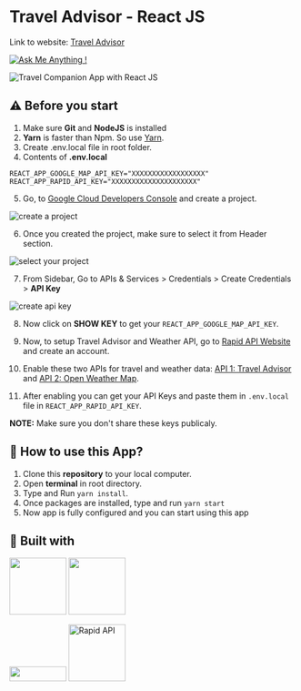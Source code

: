 # Travel Advisor - React JS

Link to website: [Travel Advisor](https://travel-advisor-reactjs.netlify.app/)

[![Ask Me Anything !](https://img.shields.io/badge/Ask%20me-anything-1abc9c.svg)](https://github.com/NishitShah18)

![Travel Companion App with React JS](https://user-images.githubusercontent.com/71302066/174569416-9e8250a9-87ef-49f4-be4a-f077196fe12f.png)

## ⚠️ Before you start

1. Make sure **Git** and **NodeJS** is installed
2. **Yarn** is faster than Npm. So use [Yarn](https://classic.yarnpkg.com/lang/en/docs/install/).
3. Create .env.local file in root folder.
4. Contents of **.env.local**

```
REACT_APP_GOOGLE_MAP_API_KEY="XXXXXXXXXXXXXXXXXX"
REACT_APP_RAPID_API_KEY="XXXXXXXXXXXXXXXXXXXXX"
```

5. Go, to [Google Cloud Developers Console](https://console.cloud.google.com/projectcreate) and create a project.

![create a project](https://user-images.githubusercontent.com/71302066/174559275-458bbcec-6997-41f0-b359-1139e00fc759.png)

6. Once you created the project, make sure to select it from Header section.

![select your project](https://user-images.githubusercontent.com/71302066/174560599-92b3395c-9f43-4b42-a618-4151776b192d.png)

7. From Sidebar, Go to APIs & Services > Credentials > Create Credentials > **API Key**

![create api key](https://user-images.githubusercontent.com/71302066/174561372-6907aaf6-c538-46df-bd9e-6dfa08b9dd35.png)

8. Now click on **SHOW KEY** to get your `REACT_APP_GOOGLE_MAP_API_KEY`.

9. Now, to setup Travel Advisor and Weather API, go to [Rapid API Website](https://rapidapi.com/) and create an account.

10. Enable these two APIs for travel and weather data: [API 1: Travel Advisor](https://rapidapi.com/apidojo/api/travel-advisor/) and [API 2: Open Weather Map](https://rapidapi.com/community/api/open-weather-map/).

11. After enabling you can get your API Keys and paste them in `.env.local` file in `REACT_APP_RAPID_API_KEY`.

**NOTE:** Make sure you don't share these keys publicaly.

## 📌 How to use this App?

1. Clone this **repository** to your local computer.
2. Open **terminal** in root directory.
3. Type and Run `yarn install`.
4. Once packages are installed, type and run `yarn start`
5. Now app is fully configured and you can start using this app

## 📃 Built with

[<img src="https://media3.giphy.com/media/ln7z2eWriiQAllfVcn/200w.webp" width="100">](https://www.javascript.com/)
[<img src="https://i.giphy.com/media/eNAsjO55tPbgaor7ma/200w.webp" width="100">](https://reactjs.org/)

[<img src="https://img.shields.io/badge/Google%20Maps-4285F4?logo=googlemaps&logoColor=fff&style=flat" width="100" height="26">](https://developers.google.com/maps)
[<img src="https://user-images.githubusercontent.com/71302066/174567516-824b1967-5954-4ac7-9446-14a3b2ab825d.svg" alt="Rapid API" width="100">](https://rapidapi.com/)
